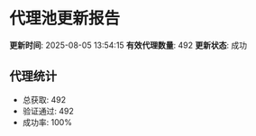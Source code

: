 # 代理池更新报告

**更新时间**: 2025-08-05 13:54:15
**有效代理数量**: 492
**更新状态**:  成功

## 代理统计
- 总获取: 492
- 验证通过: 492
- 成功率: 100%
